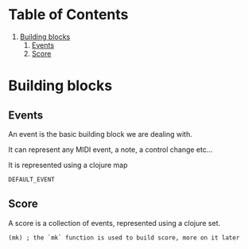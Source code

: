 
# Table of Contents

1.  [Building blocks](#orgb112e4b)
    1.  [Events](#orge0fc496)
    2.  [Score](#org3c21226)


<a id="orgb112e4b"></a>

# Building blocks


<a id="orge0fc496"></a>

## Events

An event is the basic building block we are dealing with.

It can represent any MIDI event, a note, a control change etc&#x2026;

It is represented using a clojure map

    DEFAULT_EVENT


<a id="org3c21226"></a>

## Score

A score is a collection of events, represented using a clojure set.

    (mk) ; the `mk` function is used to build score, more on it later

